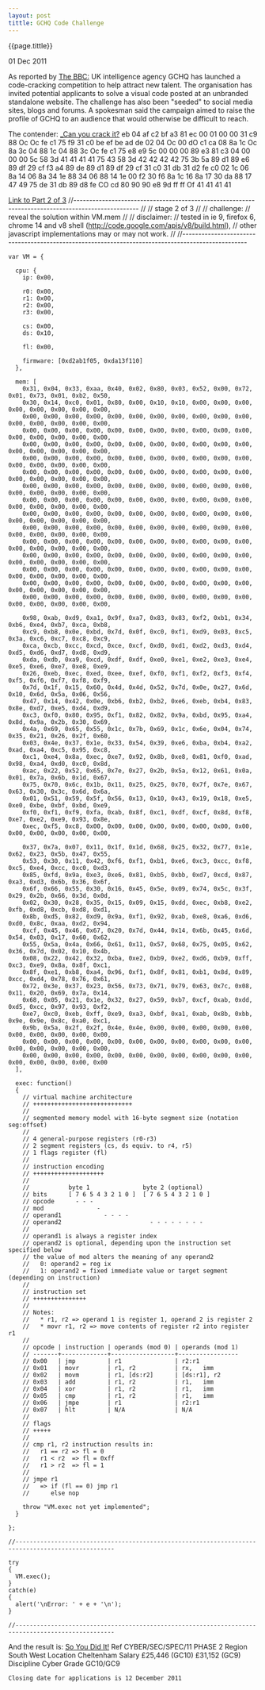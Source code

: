 ```yaml
---
layout: post
tittle: GCHQ Code Challenge
---
```


{{page.tittle}}

<p class="meta">01 Dec 2011</p>

As reported by [The BBC:](http://www.bbc.co.uk/news/technology-15968878)
    UK intelligence agency GCHQ has launched a code-cracking competition to help attract  new talent. The organisation has invited potential applicants to solve a visual code posted at an unbranded standalone website. The challenge has also been "seeded" to social media sites, blogs and forums. A spokesman said the campaign aimed to raise the profile of GCHQ to an audience that would otherwise be difficult to reach.


The contender: [_Can you crack it?](http://canyoucrackit.co.uk/)
    eb 04 af c2 bf a3 81 ec     00 01 00 00 31 c9 88 Oc 
    Oc fe c1 75 f9 31 c0 be     ef be ad de 02 04 Oc 00 
    dO c1 ca 08 8a 1c Oc 8a     3c 04 88 1c 04 88 3c Oc 
    fe c1 75 e8 e9 5c 00 00     00 89 e3 81 c3 04 00 00 
    00 5c 58 3d 41 41 41 41     75 43 58 3d 42 42 42 42 
    75 3b 5a 89 d1 89 e6 89     df 29 cf f3 a4 89 de 89 
    d1 89 df 29 cf 31 c0 31     db 31 d2 fe c0 02 1c 06 
    8a 14 06 8a 34 1e 88 34     06 88 14 1e 00 f2 30 f6 
    8a 1c 16 8a 17 30 da 88     17 47 49 75 de 31 db 89 
    d8 fe CO cd 80 90 90 e8     9d ff ff Of 41 41 41 41

[Link to Part 2 of 3](http://www.canyoucrackit.co.uk/15b436de1f9107f3778aad525e5d0b20.js)
    //--------------------------------------------------------------------------------------------------
    //
    // stage 2 of 3
    //
    // challenge:
    //   reveal the solution within VM.mem
    //
    // disclaimer:
    //   tested in ie 9, firefox 6, chrome 14 and v8 shell (http://code.google.com/apis/v8/build.html),
    //   other javascript implementations may or may not work.
    //
    //--------------------------------------------------------------------------------------------------
    
    var VM = {
      
      cpu: {
        ip: 0x00,
        
        r0: 0x00,
        r1: 0x00,
        r2: 0x00,
        r3: 0x00,
        
        cs: 0x00,
        ds: 0x10,
        
        fl: 0x00,
        
        firmware: [0xd2ab1f05, 0xda13f110]
      },
      
      mem: [
        0x31, 0x04, 0x33, 0xaa, 0x40, 0x02, 0x80, 0x03, 0x52, 0x00, 0x72, 0x01, 0x73, 0x01, 0xb2, 0x50,
        0x30, 0x14, 0xc0, 0x01, 0x80, 0x00, 0x10, 0x10, 0x00, 0x00, 0x00, 0x00, 0x00, 0x00, 0x00, 0x00,
        0x00, 0x00, 0x00, 0x00, 0x00, 0x00, 0x00, 0x00, 0x00, 0x00, 0x00, 0x00, 0x00, 0x00, 0x00, 0x00,
        0x00, 0x00, 0x00, 0x00, 0x00, 0x00, 0x00, 0x00, 0x00, 0x00, 0x00, 0x00, 0x00, 0x00, 0x00, 0x00,
        0x00, 0x00, 0x00, 0x00, 0x00, 0x00, 0x00, 0x00, 0x00, 0x00, 0x00, 0x00, 0x00, 0x00, 0x00, 0x00,
        0x00, 0x00, 0x00, 0x00, 0x00, 0x00, 0x00, 0x00, 0x00, 0x00, 0x00, 0x00, 0x00, 0x00, 0x00, 0x00,
        0x00, 0x00, 0x00, 0x00, 0x00, 0x00, 0x00, 0x00, 0x00, 0x00, 0x00, 0x00, 0x00, 0x00, 0x00, 0x00,
        0x00, 0x00, 0x00, 0x00, 0x00, 0x00, 0x00, 0x00, 0x00, 0x00, 0x00, 0x00, 0x00, 0x00, 0x00, 0x00,
        0x00, 0x00, 0x00, 0x00, 0x00, 0x00, 0x00, 0x00, 0x00, 0x00, 0x00, 0x00, 0x00, 0x00, 0x00, 0x00,
        0x00, 0x00, 0x00, 0x00, 0x00, 0x00, 0x00, 0x00, 0x00, 0x00, 0x00, 0x00, 0x00, 0x00, 0x00, 0x00,
        0x00, 0x00, 0x00, 0x00, 0x00, 0x00, 0x00, 0x00, 0x00, 0x00, 0x00, 0x00, 0x00, 0x00, 0x00, 0x00,
        0x00, 0x00, 0x00, 0x00, 0x00, 0x00, 0x00, 0x00, 0x00, 0x00, 0x00, 0x00, 0x00, 0x00, 0x00, 0x00,
        0x00, 0x00, 0x00, 0x00, 0x00, 0x00, 0x00, 0x00, 0x00, 0x00, 0x00, 0x00, 0x00, 0x00, 0x00, 0x00,
        0x00, 0x00, 0x00, 0x00, 0x00, 0x00, 0x00, 0x00, 0x00, 0x00, 0x00, 0x00, 0x00, 0x00, 0x00, 0x00,
        0x00, 0x00, 0x00, 0x00, 0x00, 0x00, 0x00, 0x00, 0x00, 0x00, 0x00, 0x00, 0x00, 0x00, 0x00, 0x00,
        0x00, 0x00, 0x00, 0x00, 0x00, 0x00, 0x00, 0x00, 0x00, 0x00, 0x00, 0x00, 0x00, 0x00, 0x00, 0x00,
        
        0x98, 0xab, 0xd9, 0xa1, 0x9f, 0xa7, 0x83, 0x83, 0xf2, 0xb1, 0x34, 0xb6, 0xe4, 0xb7, 0xca, 0xb8,
        0xc9, 0xb8, 0x0e, 0xbd, 0x7d, 0x0f, 0xc0, 0xf1, 0xd9, 0x03, 0xc5, 0x3a, 0xc6, 0xc7, 0xc8, 0xc9,
        0xca, 0xcb, 0xcc, 0xcd, 0xce, 0xcf, 0xd0, 0xd1, 0xd2, 0xd3, 0xd4, 0xd5, 0xd6, 0xd7, 0xd8, 0xd9,
        0xda, 0xdb, 0xa9, 0xcd, 0xdf, 0xdf, 0xe0, 0xe1, 0xe2, 0xe3, 0xe4, 0xe5, 0xe6, 0xe7, 0xe8, 0xe9,
        0x26, 0xeb, 0xec, 0xed, 0xee, 0xef, 0xf0, 0xf1, 0xf2, 0xf3, 0xf4, 0xf5, 0xf6, 0xf7, 0xf8, 0xf9,
        0x7d, 0x1f, 0x15, 0x60, 0x4d, 0x4d, 0x52, 0x7d, 0x0e, 0x27, 0x6d, 0x10, 0x6d, 0x5a, 0x06, 0x56,
        0x47, 0x14, 0x42, 0x0e, 0xb6, 0xb2, 0xb2, 0xe6, 0xeb, 0xb4, 0x83, 0x8e, 0xd7, 0xe5, 0xd4, 0xd9,
        0xc3, 0xf0, 0x80, 0x95, 0xf1, 0x82, 0x82, 0x9a, 0xbd, 0x95, 0xa4, 0x8d, 0x9a, 0x2b, 0x30, 0x69,
        0x4a, 0x69, 0x65, 0x55, 0x1c, 0x7b, 0x69, 0x1c, 0x6e, 0x04, 0x74, 0x35, 0x21, 0x26, 0x2f, 0x60,
        0x03, 0x4e, 0x37, 0x1e, 0x33, 0x54, 0x39, 0xe6, 0xba, 0xb4, 0xa2, 0xad, 0xa4, 0xc5, 0x95, 0xc8,
        0xc1, 0xe4, 0x8a, 0xec, 0xe7, 0x92, 0x8b, 0xe8, 0x81, 0xf0, 0xad, 0x98, 0xa4, 0xd0, 0xc0, 0x8d,
        0xac, 0x22, 0x52, 0x65, 0x7e, 0x27, 0x2b, 0x5a, 0x12, 0x61, 0x0a, 0x01, 0x7a, 0x6b, 0x1d, 0x67,
        0x75, 0x70, 0x6c, 0x1b, 0x11, 0x25, 0x25, 0x70, 0x7f, 0x7e, 0x67, 0x63, 0x30, 0x3c, 0x6d, 0x6a,
        0x01, 0x51, 0x59, 0x5f, 0x56, 0x13, 0x10, 0x43, 0x19, 0x18, 0xe5, 0xe0, 0xbe, 0xbf, 0xbd, 0xe9,
        0xf0, 0xf1, 0xf9, 0xfa, 0xab, 0x8f, 0xc1, 0xdf, 0xcf, 0x8d, 0xf8, 0xe7, 0xe2, 0xe9, 0x93, 0x8e,
        0xec, 0xf5, 0xc8, 0x00, 0x00, 0x00, 0x00, 0x00, 0x00, 0x00, 0x00, 0x00, 0x00, 0x00, 0x00, 0x00,
        
        0x37, 0x7a, 0x07, 0x11, 0x1f, 0x1d, 0x68, 0x25, 0x32, 0x77, 0x1e, 0x62, 0x23, 0x5b, 0x47, 0x55,
        0x53, 0x30, 0x11, 0x42, 0xf6, 0xf1, 0xb1, 0xe6, 0xc3, 0xcc, 0xf8, 0xc5, 0xe4, 0xcc, 0xc0, 0xd3,
        0x85, 0xfd, 0x9a, 0xe3, 0xe6, 0x81, 0xb5, 0xbb, 0xd7, 0xcd, 0x87, 0xa3, 0xd3, 0x6b, 0x36, 0x6f,
        0x6f, 0x66, 0x55, 0x30, 0x16, 0x45, 0x5e, 0x09, 0x74, 0x5c, 0x3f, 0x29, 0x2b, 0x66, 0x3d, 0x0d,
        0x02, 0x30, 0x28, 0x35, 0x15, 0x09, 0x15, 0xdd, 0xec, 0xb8, 0xe2, 0xfb, 0xd8, 0xcb, 0xd8, 0xd1,
        0x8b, 0xd5, 0x82, 0xd9, 0x9a, 0xf1, 0x92, 0xab, 0xe8, 0xa6, 0xd6, 0xd0, 0x8c, 0xaa, 0xd2, 0x94,
        0xcf, 0x45, 0x46, 0x67, 0x20, 0x7d, 0x44, 0x14, 0x6b, 0x45, 0x6d, 0x54, 0x03, 0x17, 0x60, 0x62,
        0x55, 0x5a, 0x4a, 0x66, 0x61, 0x11, 0x57, 0x68, 0x75, 0x05, 0x62, 0x36, 0x7d, 0x02, 0x10, 0x4b,
        0x08, 0x22, 0x42, 0x32, 0xba, 0xe2, 0xb9, 0xe2, 0xd6, 0xb9, 0xff, 0xc3, 0xe9, 0x8a, 0x8f, 0xc1,
        0x8f, 0xe1, 0xb8, 0xa4, 0x96, 0xf1, 0x8f, 0x81, 0xb1, 0x8d, 0x89, 0xcc, 0xd4, 0x78, 0x76, 0x61,
        0x72, 0x3e, 0x37, 0x23, 0x56, 0x73, 0x71, 0x79, 0x63, 0x7c, 0x08, 0x11, 0x20, 0x69, 0x7a, 0x14,
        0x68, 0x05, 0x21, 0x1e, 0x32, 0x27, 0x59, 0xb7, 0xcf, 0xab, 0xdd, 0xd5, 0xcc, 0x97, 0x93, 0xf2,
        0xe7, 0xc0, 0xeb, 0xff, 0xe9, 0xa3, 0xbf, 0xa1, 0xab, 0x8b, 0xbb, 0x9e, 0x9e, 0x8c, 0xa0, 0xc1,
        0x9b, 0x5a, 0x2f, 0x2f, 0x4e, 0x4e, 0x00, 0x00, 0x00, 0x00, 0x00, 0x00, 0x00, 0x00, 0x00, 0x00,
        0x00, 0x00, 0x00, 0x00, 0x00, 0x00, 0x00, 0x00, 0x00, 0x00, 0x00, 0x00, 0x00, 0x00, 0x00, 0x00,
        0x00, 0x00, 0x00, 0x00, 0x00, 0x00, 0x00, 0x00, 0x00, 0x00, 0x00, 0x00, 0x00, 0x00, 0x00, 0x00
      ],
      
      exec: function()
      {
        // virtual machine architecture
        // ++++++++++++++++++++++++++++
        //
        // segmented memory model with 16-byte segment size (notation seg:offset)
        //
        // 4 general-purpose registers (r0-r3)
        // 2 segment registers (cs, ds equiv. to r4, r5)
        // 1 flags register (fl)
        //
        // instruction encoding
        // ++++++++++++++++++++
        //
        //           byte 1               byte 2 (optional)
        // bits      [ 7 6 5 4 3 2 1 0 ]  [ 7 6 5 4 3 2 1 0 ]
        // opcode      - - -             
        // mod               -           
        // operand1            - - - -
        // operand2                         - - - - - - - -
        //
        // operand1 is always a register index
        // operand2 is optional, depending upon the instruction set specified below
        // the value of mod alters the meaning of any operand2
        //   0: operand2 = reg ix
        //   1: operand2 = fixed immediate value or target segment (depending on instruction)
        //
        // instruction set
        // +++++++++++++++
        // 
        // Notes:
        //   * r1, r2 => operand 1 is register 1, operand 2 is register 2
        //   * movr r1, r2 => move contents of register r2 into register r1
        // 
        // opcode | instruction | operands (mod 0) | operands (mod 1)
        // -------+-------------+------------------+-----------------
        // 0x00   | jmp         | r1               | r2:r1
        // 0x01   | movr        | r1, r2           | rx,   imm 
        // 0x02   | movm        | r1, [ds:r2]      | [ds:r1], r2
        // 0x03   | add         | r1, r2           | r1,   imm
        // 0x04   | xor         | r1, r2           | r1,   imm 
        // 0x05   | cmp         | r1, r2           | r1,   imm 
        // 0x06   | jmpe        | r1               | r2:r1
        // 0x07   | hlt         | N/A              | N/A
        //
        // flags
        // +++++
        // 
        // cmp r1, r2 instruction results in:
        //   r1 == r2 => fl = 0
        //   r1 < r2  => fl = 0xff
        //   r1 > r2  => fl = 1
        // 
        // jmpe r1
        //   => if (fl == 0) jmp r1
        //      else nop
        
        throw "VM.exec not yet implemented";
      }
      
    };
    
    //--------------------------------------------------------------------------------------------------
    
    try
    {
      VM.exec();
    }
    catch(e)
    {
      alert('\nError: ' + e + '\n');
    }

    //--------------------------------------------------------------------------------------------------

And the result is: [So You Did It!](http://www.canyoucrackit.co.uk/soyoudidit.asp)
    Ref CYBER/SEC/SPEC/11 PHASE 2
    Region  South West
    Location Cheltenham
    Salary  £25,446 (GC10) £31,152 (GC9)
    Discipline  Cyber
    Grade   GC10/GC9
     
    Closing date for applications is 12 December 2011 
